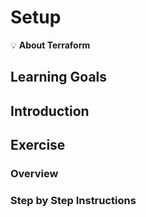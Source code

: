 # Setup

💡 **About Terraform**

## Learning Goals

## Introduction

## Exercise

### Overview

### Step by Step Instructions
